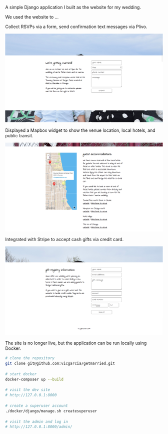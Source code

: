 A simple Django application I built as the website for my wedding.


We used the website to ...


Collect RSVPs via a form, send confirmation text messages via Plivo.

![rsvp screenshot](https://github.com/vicgarcia/getmarried/raw/master/screenshots/top-screenshot.png)


Displayed a Mapbox widget to show the venue location, local hotels, and public transit.

![mapbox widget](https://github.com/vicgarcia/getmarried/raw/master/screenshots/middle-screenshot.png)


Integrated with Stripe to accept cash gifts via credit card.

![stripe form](https://github.com/vicgarcia/getmarried/raw/master/screenshots/bottom-screenshot.png)


The site is no longer live, but the application can be run locally using Docker.

```bash
# clone the repository
git clone git@github.com:vicgarcia/getmarried.git

# start docker
docker-composer up --build

# visit the dev site
# http://127.0.0.1:8000

# create a superuser account
./docker/django/manage.sh createsuperuser

# visit the admin and log in
# http://127.0.0.1:8000/admin/
```
